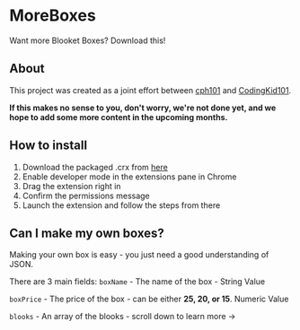 # MoreBoxes
Want more Blooket Boxes? Download this!

## About

This project was created as a joint effort between [cph101](https://github.com/cph101) and [CodingKid101](https://github.com/CodingKid101).

<strong>If this makes no sense to you, don't worry, we're not done yet, and we hope to add some more content in the upcoming months.</strong>

## How to install

1. Download the packaged .crx from [here]()
2. Enable developer mode in the extensions pane in Chrome
3. Drag the extension right in
4. Confirm the permissions message
5. Launch the extension and follow the steps from there


## Can I make my own boxes?

Making your own box is easy - you just need a good understanding of JSON.

There are 3 main fields:
`boxName` - The name of the box - String Value

`boxPrice` - The price of the box - can be either **25, 20, or 15**. Numeric Value

`blooks` - An array of the blooks - scroll down to learn more ->
